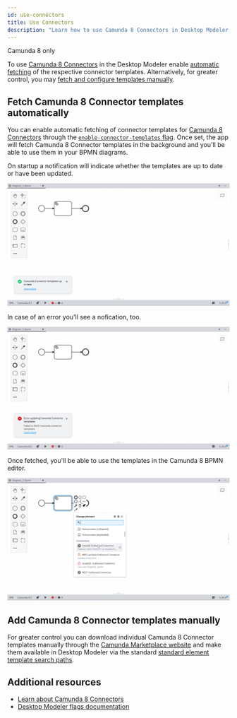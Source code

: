 ```yaml
---
id: use-connectors
title: Use Connectors
description: "Learn how to use Camunda 8 Connectors in Desktop Modeler."
---
```


<span class="badge badge--cloud">Camunda 8 only</span>

To use [Camunda 8 Connectors](../../connectors/out-of-the-box-connectors/available-connectors-overview.md) in the Desktop Modeler enable [automatic fetching](#fetch-camunda-8-connector-templates-automatically) of the respective connector templates. Alternatively, for greater control, you may [fetch and configure templates manually](#add-camunda-8-connector-templates-manually).

## Fetch Camunda 8 Connector templates automatically

You can enable automatic fetching of connector templates for [Camunda 8 Connectors](../../connectors/out-of-the-box-connectors/available-connectors-overview.md) through the [`enable-connector-templates` flag](./flags/flags.md#enable-connector-templates). Once set, the app will fetch Camunda 8 Connector templates in the background and you'll be able to use them in your BPMN diagrams.

On startup a notification will indicate whether the templates are up to date or have been updated.

![Camunda Connector templates up to date notification](./img/use-connectors/up-to-date.png)

In case of an error you'll see a nofication, too.

![Error updating Camunda Connector templates notification](./img/use-connectors/error.png)

Once fetched, you'll be able to use the templates in the Camunda 8 BPMN editor.

![Using Camunda Connector templates in the Camunda 8 BPMN editor](./img/use-connectors/apply.png)

## Add Camunda 8 Connector templates manually

For greater control you can download individual Camunda 8 Connector templates manually through the [Camunda Marketplace website](https://marketplace.camunda.com/) and make them available in Desktop Modeler via the standard [standard element template search paths](./element-templates/configuring-templates.md).

## Additional resources

- [Learn about Camunda 8 Connectors](../../connectors/out-of-the-box-connectors/available-connectors-overview.md)
- [Desktop Modeler flags documentation](./flags/flags.md)
